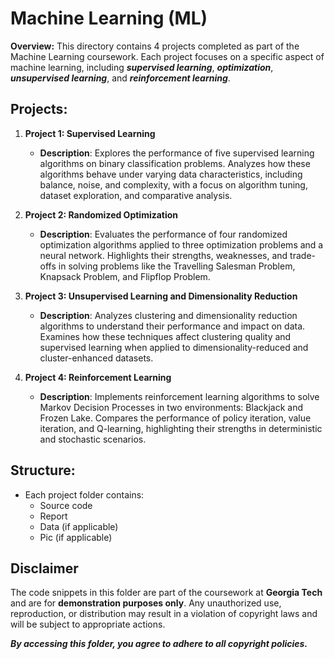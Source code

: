 # Machine Learning (ML)

**Overview:**
This directory contains 4 projects completed as part of the Machine Learning coursework. Each project focuses on a specific aspect of machine learning, including ***supervised learning***, ***optimization***, ***unsupervised learning***, and ***reinforcement learning***.

## Projects:

1. **Project 1: Supervised Learning**
   - **Description**: Explores the performance of five supervised learning algorithms on binary classification problems. Analyzes how these algorithms behave under varying data characteristics, including balance, noise, and complexity, with a focus on algorithm tuning, dataset exploration, and comparative analysis.

2. **Project 2: Randomized Optimization**
   - **Description**: Evaluates the performance of four randomized optimization algorithms applied to three optimization problems and a neural network. Highlights their strengths, weaknesses, and trade-offs in solving problems like the Travelling Salesman Problem, Knapsack Problem, and Flipflop Problem.

3. **Project 3: Unsupervised Learning and Dimensionality Reduction**
   - **Description**: Analyzes clustering and dimensionality reduction algorithms to understand their performance and impact on data. Examines how these techniques affect clustering quality and supervised learning when applied to dimensionality-reduced and cluster-enhanced datasets.

4. **Project 4: Reinforcement Learning**
   - **Description**: Implements reinforcement learning algorithms to solve Markov Decision Processes in two environments: Blackjack and Frozen Lake. Compares the performance of policy iteration, value iteration, and Q-learning, highlighting their strengths in deterministic and stochastic scenarios.

## Structure:
- Each project folder contains:
  - Source code
  - Report
  - Data (if applicable)
  - Pic (if applicable)

## Disclaimer
The code snippets in this folder are part of the coursework at **Georgia Tech** and are for **demonstration purposes only**. 
Any unauthorized use, reproduction, or distribution may result in a violation of copyright laws and will be subject to appropriate actions.

_**By accessing this folder, you agree to adhere to all copyright policies.**_

